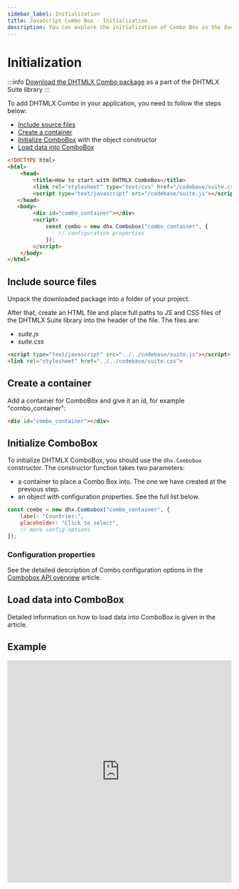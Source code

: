 ```yaml
---
sidebar_label: Initialization
title: JavaScript Combo Box - Initialization 
description: You can explore the initialization of Combo Box in the documentation of the DHTMLX JavaScript UI library. Browse developer guides and API reference, try out code examples and live demos, and download a free 30-day evaluation version of DHTMLX Suite.
---
```


# Initialization

:::info
[Download the DHTMLX Combo package](https://dhtmlx.com/docs/products/dhtmlxSuite/download.shtml) as a part of the DHTMLX Suite library
:::


To add DHTMLX Combo in your application, you need to follow the steps below:

- [Include source files](#include-source-files)
- [Create a container](#create-a-container)
- [Initialize ComboBox](#initialize-combobox) with the object constructor
- [Load data into ComboBox](#load-data-into-combobox)

~~~html title="index.html"
<!DOCTYPE html>
<html>
	<head>
    	<title>How to start with DHTMLX ComboBox</title>
		<link rel="stylesheet" type="text/css" href="/codebase/suite.css">
        <script type="text/javascript" src="/codebase/suite.js"></script>
   </head>
   <body>
        <div id="combo_container"></div>
        <script>            
            const combo = new dhx.Combobox("combo_container", {
                // configuration properties
            });
        </script>
    </body>
</html>
~~~

## Include source files

Unpack the downloaded package into a folder of your project.

After that, create an HTML file and place full paths to JS and CSS files of the DHTMLX Suite library into the header of the file. The files are:

- *suite.js*
- *suite.css*

~~~html title="index.html"
<script type="text/javascript" src="../../codebase/suite.js"></script>
<link rel="stylesheet" href="../../codebase/suite.css">
~~~

## Create a container

Add a container for ComboBox and give it an id, for example "combo_container":

~~~html title="index.html"
<div id="combo_container"></div>
~~~

## Initialize ComboBox

To initialize DHTMLX ComboBox, you should use the `dhx.Combobox` constructor. The constructor function takes two parameters:

- a container to place a Combo Box into. The one we have created at the previous step.
- an object with configuration properties. See the full list below.

~~~js title="index.js"
const combo = new dhx.Combobox("combo_container", {
    label: "Countries:", 
    placeholder: "Сlick to select",
    // more config options
});
~~~

### Configuration properties

See the detailed description of Combo configuration options in the [Combobox API overview](combobox/api/api_overview.md#properties) article.

## Load data into ComboBox

Detailed information on how to load data into ComboBox is given in the [](combobox/adding_options.md) article.

## Example

<iframe src="https://snippet.dhtmlx.com/8bsb9dji?mode=js" frameborder="0" class="snippet_iframe" width="100%" height="500"></iframe>